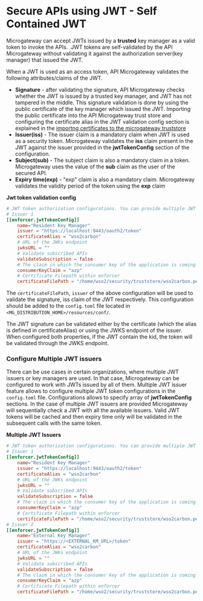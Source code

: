# Secure APIs using JWT - Self Contained JWT

Microgateway can accept JWTs issued by a **trusted** key manager as a valid token to invoke the APIs.  JWT tokens are self-validated by the API Microgateway without validating it against the authorization server(key manager) that issued the JWT.

When a JWT is used as an access token, API Microgateway validates the following attributes/claims of the JWT.

-   **Signature** - after validating the signature, API Microgateway checks whether the JWT is issued by a trusted key manager, and JWT has not tampered in the middle. This signature validation is done by using the public certificate of the key manager which issued the JWT. Importing the public certificate into the API Microgateway trust store and configuring the certificate alias in the JWT validation config section is explained in the [importng certificates to the microgateway truststore]({{base_path}}/deploy/api-microgateway//security/importing-certificates-to-the-api-microgateway-truststore/)
-   **Issuer(iss)** - The issuer claim is a mandatory claim when JWT is used as a security token. Microgateway validates the **iss** claim present in the JWT against the issuer provided in the **jwtTokenConfig** section of the configuration.
-   **Subject(sub)** - The subject claim is also a mandatory claim in a token. Microgateway uses the value of the **sub** claim as the user of the secured API.
-   **Expiry time(exp)** - "exp" claim is also a mandatory claim. Microgateway validates the validity period of the token using the **exp** claim

**Jwt token validation config**

``` toml
# JWT token authorization configurations. You can provide multiple JWT issuers
# Issuer 1
[[enforcer.jwtTokenConfig]]
    name="Resident Key Manager"
    issuer = "https://localhost:9443/oauth2/token"
    certificateAlias = "wso2carbon"
    # URL of the JWKs endpoint
    jwksURL = ""
    # Validate subscribed APIs
    validateSubscription = false
    # The claim in which the consumer key of the application is coming
    consumerKeyClaim = "azp"
    # Certificate Filepath within enforcer
    certificateFilePath = "/home/wso2/security/truststore/wso2carbon.pem"
```

 The `certificateFilePath`, `issuer` of the above configuration will be used to validate the signature, iss claim of the JWT respectively. This configuration should be added to the `config.toml` file located in `<MG_DISTRIBUTION_HOME>/resources/conf/`.

 The JWT signature can be validated either by the certificate (which the alias is defined in certificateAlias) or using the JWKS endpoint of the issuer. When configured both properties, if the JWT contain the kid, the token will be validated through the JWKS endpoint.

<!-- TODO: Enable once the feature is completed for MGW 4.0.0
### Subscription Validation
  The [subscription]({{apim_path}}/learn/consume-api/manage-subscription/subscribe-to-an-api/) validation is configurable for JWT tokens.

!!! note
    When using WSO2 API Manager 3.0.0 or 3.1.0 as the key manager, the JWTs contain the subscribed APIs as a list in the JWT under the **subscribedAPIs** claim. In order to mandate the subscriptions, subscription validation can be enabled. Microgateway will validate the list under the subscribedAPIs claim and check if the user is currently invoking one of the APIs in the list. If not it will send an error message with error code 900908.

In WSO2 API Manager 3.2.0, the JWT token does not contain the Application and Subscribed API claims and the Subscription validation is done in gateway by using a set of maps. API Manager exposes the existing application and subscription details via a REST endpoint and the new API, Application for subscription creations are deploy/api-microgateway/ed via a jms topic as events. When the Microgateway configured to receive these data, it fetches the existing API, Application and Subscription data via the REST endpoint and also subscribes to the JMS topic during the startup.

If an external key manager is used directly with Microgateway, which will not know about the subscription details then, subscription validation can be turned off for that particular JWT issuers.

For information on the subscription model and configuration steps, please refer to [the document on Subscription Validation]({{base_path}}/deploy/api-microgateway//security/api-authorization/subscription-validation/).

--> 

### Configure Multiple JWT issuers

 There can be use cases in certain organizations, where multiple JWT issuers or key managers are used. In that case, Microgateway can be configured to work with JWTs issued by all of them. Multiple JWT issuer feature allows to configure multiple JWT token configurations in the `config.toml` file. Configurations allows to specify array of **jwtTokenConfig** sections. In the case of multiple JWT issuers are provided Microgateway will sequentially check a JWT with all the available issuers. Valid JWT tokens will be cached and then expiry time only will be validated in the subsequent calls with the same token.

 **Multiple JWT Issuers**

``` toml
# JWT token authorization configurations. You can provide multiple JWT issuers
# Issuer 1
[[enforcer.jwtTokenConfig]]
    name="Resident Key Manager"
    issuer = "https://localhost:9443/oauth2/token"
    certificateAlias = "wso2carbon"
    # URL of the JWKs endpoint
    jwksURL = ""
    # Validate subscribed APIs
    validateSubscription = false
    # The claim in which the consumer key of the application is coming
    consumerKeyClaim = "azp"
    # Certificate Filepath within enforcer
    certificateFilePath = "/home/wso2/security/truststore/wso2carbon.pem"
# Issuer 2
[[enforcer.jwtTokenConfig]]
    name="External Key Manager"
    issuer = "https://<EXTERNAL_KM_URL>/token"
    certificateAlias = "wso2carbon"
    # URL of the JWKs endpoint
    jwksURL = ""
    # Validate subscribed APIs
    validateSubscription = false
    # The claim in which the consumer key of the application is coming
    consumerKeyClaim = "azp"
    # Certificate Filepath within enforcer
    certificateFilePath = "/home/wso2/security/truststore/wso2carbon.pem"
```

